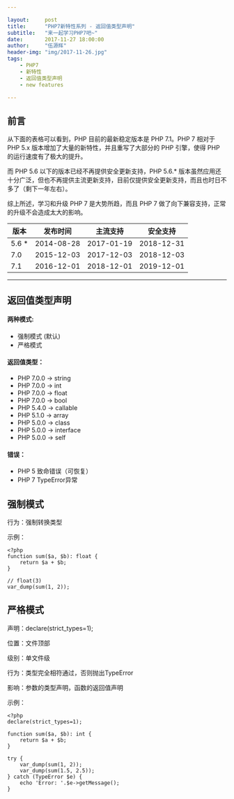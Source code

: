 ```yaml
---

layout:     post
title:      "PHP7新特性系列 - 返回值类型声明"
subtitle:   "来一起学习PHP7吧~"
date:       2017-11-27 18:00:00
author:     "伍源辉"
header-img: "img/2017-11-26.jpg"
tags:
    - PHP7
    - 新特性
    - 返回值类型声明
    - new features

---
```


## 前言

从下面的表格可以看到，PHP 目前的最新稳定版本是 PHP 7.1。PHP 7 相对于 PHP 5.x 版本增加了大量的新特性，并且重写了大部分的 PHP 引擎，使得 PHP 的运行速度有了极大的提升。

而 PHP 5.6 以下的版本已经不再提供安全更新支持，PHP 5.6.* 版本虽然应用还十分广泛，但也不再提供主流更新支持，目前仅提供安全更新支持，而且也时日不多了（剩下一年左右）。

综上所述，学习和升级 PHP 7 是大势所趋，而且 PHP 7 做了向下兼容支持，正常的升级不会造成太大的影响。

| 版本 | 发布时间 | 主流支持 | 安全支持 |
| - | - | - | - |
| 5.6 * | 2014-08-28 | 2017-01-19 | 2018-12-31 |
| 7.0 | 2015-12-03 | 2017-12-03 | 2018-12-03 |
| 7.1 | 2016-12-01 | 2018-12-01 | 2019-12-01 |

---

## 返回值类型声明

#### 两种模式:
- 强制模式 (默认)
- 严格模式

#### 返回值类型：
- PHP 7.0.0 -> string
- PHP 7.0.0 -> int
- PHP 7.0.0 -> float
- PHP 7.0.0 -> bool
- PHP 5.4.0 -> callable
- PHP 5.1.0 -> array
- PHP 5.0.0 -> class
- PHP 5.0.0 -> interface
- PHP 5.0.0 -> self

#### 错误：
- PHP 5 致命错误（可恢复）
- PHP 7 TypeError异常

## 强制模式
行为：强制转换类型

示例：

```
<?php
function sum($a, $b): float {
    return $a + $b;
}

// float(3)
var_dump(sum(1, 2));

```

## 严格模式
声明：declare(strict_types=1);

位置：文件顶部

级别：单文件级

行为：类型完全相符通过，否则抛出TypeError

影响：参数的类型声明，函数的返回值声明

示例：

```
<?php
declare(strict_types=1);

function sum($a, $b): int {
    return $a + $b;
}

try {
    var_dump(sum(1, 2));
    var_dump(sum(1.5, 2.5));
} catch (TypeError $e) {
    echo 'Error: '.$e->getMessage();
}

```
